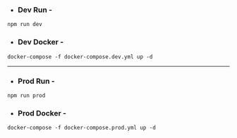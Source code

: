 - ### Dev Run -

```
npm run dev
```

- ### Dev Docker -

```
docker-compose -f docker-compose.dev.yml up -d
```

-------------------

- ### Prod Run -

```
npm run prod
```

- ### Prod Docker -

```
docker-compose -f docker-compose.prod.yml up -d
```


